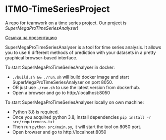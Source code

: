 # ITMO-TimeSeriesProject
A repo for teamwork on a time series project.
Our project is *SuperMegaProTimeSeriesAnalyser*!

[Ссылка на презентацию](https://www.figma.com/proto/D5aEWf299NAx0yXznDOFHR/TSA-T-course?node-id=28%3A2&viewport=6048%2C664%2C2.2322583198547363&frame-preset-name=Desktop&scaling=contain)

SuperMegaProTimeSeriesAnalyser is a tool for time series analysis. It allows you to use 6 different methods 
of prediction with your datasets in a pretty graphical browser-based interface.

To start SuperMegaProTimeSeriesAnalyser in docker:
- `./build.sh && ./run.sh` will build docker image and start SuperMegaProTimeSeriesAnalyser on port 8050.
- OR just use `./run.sh` to use the latest version from dockerhub.
- Open a browser and go to http://localhost:8050

To start SuperMegaProTimeSeriesAnalyser locally on own machine: 
- Python 3.8 is required.  
- Once you acquired python 3.8, install dependencies `pip install -r src/requiremens.txt`  
- Then run `python src/main.py`, it will start the tool on 8050 port.   
- Open browser and go to http://localhost:8050
